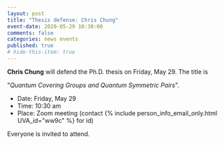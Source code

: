 ```yaml
---
layout: post
title: "Thesis defense: Chris Chung"
event-date: 2020-05-29 10:30:00
comments: false
categories: news events
published: true
# hide-this-item: true
---
```


**Chris Chung** will defend the Ph.D. thesis on Friday, May 29.
The title is

"_Quantum Covering Groups and Quantum Symmetric Pairs_".

- Date: Friday, May 29
- Time: 10:30 am 
- Place: Zoom meeting (contact {% include person_info_email_only.html UVA_id="ww9c" %} for id)

Everyone is invited to attend.